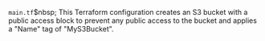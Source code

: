 `main.tf`$nbsp;&nbsp;This Terraform configuration creates an S3 bucket with a public access block to prevent any public access to the bucket and applies a "Name" tag of "MyS3Bucket".
